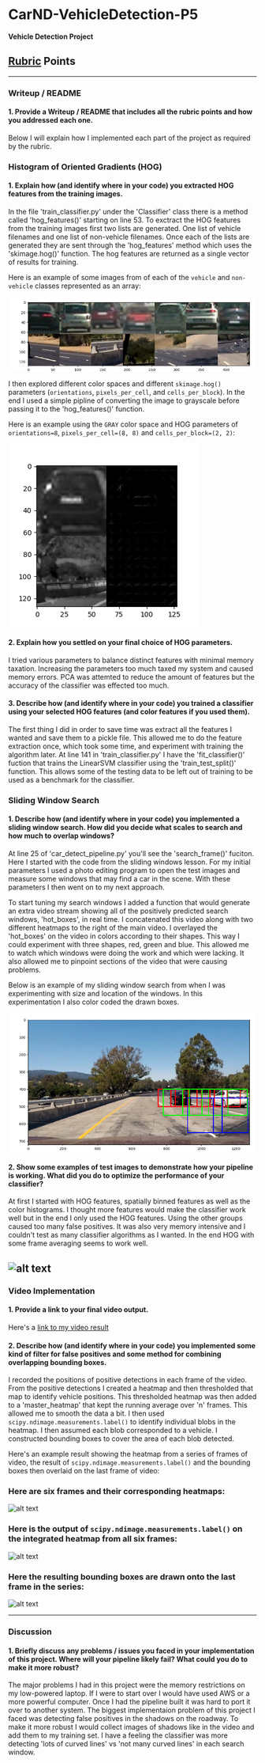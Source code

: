 # CarND-VehicleDetection-P5

**Vehicle Detection Project**


[//]: # (Image References)
[image1]: ./writeup_pics/cars_not_cars.png
[image2]: ./writeup_pics/gray_HOG.png
[image3]: ./writeup_pics/search_windows.png

[image4]: ./examples/sliding_window.jpg
[image5]: ./examples/bboxes_and_heat.png
[image6]: ./examples/labels_map.png
[image7]: ./examples/output_bboxes.png
[video1]: ./project_video.mp4

## [Rubric](https://review.udacity.com/#!/rubrics/513/view) Points 

---
### Writeup / README

#### 1. Provide a Writeup / README that includes all the rubric points and how you addressed each one.

Below I will explain how I implemented each part of the project as required by the rubric.

### Histogram of Oriented Gradients (HOG)

#### 1. Explain how (and identify where in your code) you extracted HOG features from the training images.

In the file 'train_classifier.py' under the 'Classifier' class there is a method called 'hog_features()' starting on line 53. To exctract the HOG features from the training images first two lists are generated. One list of vehicle filenames and one list of non-vehicle filenames. Once each of the lists are generated they are sent through the 'hog_features' method which uses the 'skimage.hog()' function. The hog features are returned as a single vector of results for training.

Here is an example of some images from of each of the `vehicle` and `non-vehicle` classes represented as an array:

![alt text][image1]

I then explored different color spaces and different `skimage.hog()` parameters (`orientations`, `pixels_per_cell`, and `cells_per_block`).  In the end I used a simple pipline of converting the image to grayscale before passing it to the 'hog_features()' function.

Here is an example using the `GRAY` color space and HOG parameters of `orientations=8`, `pixels_per_cell=(8, 8)` and `cells_per_block=(2, 2)`:

![alt text][image2]

#### 2. Explain how you settled on your final choice of HOG parameters.

I tried various parameters to balance distinct features with minimal memory taxation. Increasing the parameters too much taxed my system and caused memory errors. PCA was attemted to reduce the amount of features but the accuracy of the classifier was effected too much.

#### 3. Describe how (and identify where in your code) you trained a classifier using your selected HOG features (and color features if you used them).

The first thing I did in order to save time was extract all the features I wanted and save them to a pickle file. This allowed me to do the feature extraction once, which took some time, and experiment with training the algorithm later. At line 141 in 'train_classifier.py' I have the 'fit_classifier()' fuction that trains the LinearSVM classifier using the 'train_test_split()' function. This allows some of the testing data to be left out of training to be used as a benchmark for the classifier.

### Sliding Window Search

#### 1. Describe how (and identify where in your code) you implemented a sliding window search.  How did you decide what scales to search and how much to overlap windows?

At line 25 of 'car_detect_pipeline.py' you'll see the 'search_frame()' fuciton. Here I started with the code from the sliding windows lesson. For my initial parameters I used a photo editing program to open the test images and measure some windows that may find a car in the scene. With these parameters I then went on to my next approach.

To start tuning my search windows I added a function that would generate an extra video stream showing all of the positively predicted search windows, 'hot_boxes', in real time. I concatenated this video along with two different heatmaps to the right of the main video. I overlayed the 'hot_boxes' on the video in colors according to their shapes. This way I could experiment with three shapes, red, green and blue. This allowed me to watch which windows were doing the work and which were lacking. It also allowed me to pinpoint sections of the video that were causing problems.

Below is an example of my sliding window search from when I was experimenting with size and location of the windows. In this experimentation I also color coded the drawn boxes.

![alt text][image3]

#### 2. Show some examples of test images to demonstrate how your pipeline is working.  What did you do to optimize the performance of your classifier?

At first I started with HOG features, spatially binned features as well as the color histograms. I thought more features would make the classifier work well but in the end I only used the HOG features. Using the other groups caused too many false positives. It was also very memory intensive and I couldn't test as many classifier algorithms as I wanted. In the end HOG with some frame averaging seems to work well.

![alt text][image4]
---

### Video Implementation

#### 1. Provide a link to your final video output.
Here's a [link to my video result](./project_video.mp4)

#### 2. Describe how (and identify where in your code) you implemented some kind of filter for false positives and some method for combining overlapping bounding boxes.

I recorded the positions of positive detections in each frame of the video.  From the positive detections I created a heatmap and then thresholded that map to identify vehicle positions. This thresholded heatmap was then added to a 'master_heatmap' that kept the running average over 'n' frames. This allowed me to smooth the data a bit. I then used `scipy.ndimage.measurements.label()` to identify individual blobs in the heatmap.  I then assumed each blob corresponded to a vehicle.  I constructed bounding boxes to cover the area of each blob detected.  

Here's an example result showing the heatmap from a series of frames of video, the result of `scipy.ndimage.measurements.label()` and the bounding boxes then overlaid on the last frame of video:

### Here are six frames and their corresponding heatmaps:

![alt text][image5]

### Here is the output of `scipy.ndimage.measurements.label()` on the integrated heatmap from all six frames:
![alt text][image6]

### Here the resulting bounding boxes are drawn onto the last frame in the series:
![alt text][image7]



---

### Discussion

#### 1. Briefly discuss any problems / issues you faced in your implementation of this project.  Where will your pipeline likely fail?  What could you do to make it more robust?

The major problems I had in this project were the memory restrictions on my low-powered laptop. If I were to start over I would have used AWS or a more powerful computer. Once I had the pipeline built it was hard to port it over to another system. The biggest implementaion problem of this project I faced was detecting false positives in the shadows on the roadway. To make it more robust I would collect images of shadows like in the video and add them to my training set. I have a feeling the classifier was more detecting 'lots of curved lines' vs 'not many curved lines' in each search window.  


